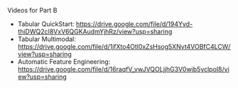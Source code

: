 Videos for Part B

- Tabular QuickStart: https://drive.google.com/file/d/194Yvd-thiDWQ2cI8VxV6QGKAudmYjhRz/view?usp=sharing
- Tabular Multimodal: https://drive.google.com/file/d/1jfXto4Otl0xZsHsog5XNyt4VOBfC4LCW/view?usp=sharing
- Automatic Feature Engineering: https://drive.google.com/file/d/16raqfV_vwJVQOLjjhG3V0wjb5yclpoI8/view?usp=sharing
